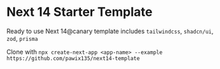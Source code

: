 # Next 14 Starter Template

Ready to use Next 14@canary template includes `tailwindcss`, `shadcn/ui`, `zod`, `prisma`

Clone with `npx create-next-app <app-name> --example https://github.com/pawix135/next14-template`
